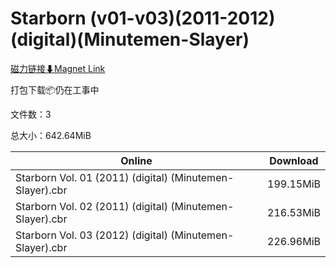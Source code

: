 # Starborn (v01-v03)(2011-2012)(digital)(Minutemen-Slayer)

[磁力链接⬇Magnet Link](magnet:?xt=urn:btih:6393217fc60f9a366e773a3c81d209f9843fffc5&dn=Starborn%20%28v01-v03%29%282011-2012%29%28digital%29%28Minutemen-Slayer%29)

打包下载📦仍在工事中

文件数：3

总大小：642.64MiB

Online | Download
--- | ---
Starborn Vol. 01 (2011) (digital) (Minutemen-Slayer).cbr | 199.15MiB
Starborn Vol. 02 (2011) (digital) (Minutemen-Slayer).cbr | 216.53MiB
Starborn Vol. 03 (2012) (digital) (Minutemen-Slayer).cbr | 226.96MiB